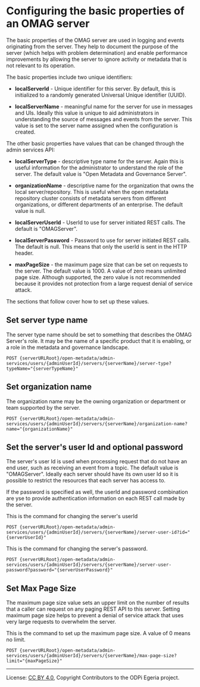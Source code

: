 <!-- SPDX-License-Identifier: CC-BY-4.0 -->
<!-- Copyright Contributors to the ODPi Egeria project. -->

# Configuring the basic properties of an OMAG server

The basic properties of the OMAG server are used in logging and events originating
from the server. They help to document the purpose of the server (which helps with problem determination)
and enable performance improvements by allowing the server to ignore activity or
metadata that is not relevant to its operation.

The basic properties include two unique identifiers:

* **localServerId** - Unique identifier for this server. By default, this is
  initialized to a randomly generated Universal Unique identifier (UUID).

* **localServerName** - meaningful name for the server for use in messages and UIs. Ideally this value is
  unique to aid administrators in understanding the source of messages and events from the server.
  This value is set to the server name assigned when the configuration is created.

The other basic properties have values that can be changed through the
admin services API:

* **localServerType** - descriptive type name for the server.  Again this is useful information for the
  administrator to understand the role of the server. The default value is "Open Metadata and Governance Server".
 
* **organizationName** - descriptive name for the organization that owns the local server/repository.
  This is useful when the open metadata repository cluster consists of metadata servers from different
  organizations, or different departments of an enterprise.  The default value is null.
 
* **localServerUserId** - UserId to use for server initiated REST calls. The default is "OMAGServer".

* **localServerPassword** - Password to use for server initiated REST calls. The default is null.
 This means that only the userId is sent in the HTTP header.

* **maxPageSize** - the maximum page size that can be set on requests to the server. The default value is 1000.
  A value of zero means unlimited page size.  Although supported, the zero value is not recommended
  because it provides not protection from a large request denial of service attack.

The sections that follow cover how to set up these values.

## Set server type name

The server type name should be set to something that describes the OMAG
Server's role.
It may be the name of a specific product that it is enabling, or a role
in the metadata and governance landscape.

```
POST {serverURLRoot}/open-metadata/admin-services/users/{adminUserId}/servers/{serverName}/server-type?typeName="{serverTypeName}"
```

## Set organization name

The organization name may be the owning organization or department or
team supported by the server.

```
POST {serverURLRoot}/open-metadata/admin-services/users/{adminUserId}/servers/{serverName}/organization-name?name="{organizationName}"
```

## Set the server's user Id and optional password

The server's user Id is used when processing request that do not have an end user,
such as receiving an event from a topic.  The default value is "OMAGServer".
Ideally each server should have its own user Id so it is possible to restrict the resources
that each server has access to.

If the password is specified as well, the userId and password combination are yse to
provide authentication information on each REST call made by the server.

This is the command for changing the server's userId
```
POST {serverURLRoot}/open-metadata/admin-services/users/{adminUserId}/servers/{serverName}/server-user-id?id="{serverUserId}"
```

This is the command for changing the server's password.

```
POST {serverURLRoot}/open-metadata/admin-services/users/{adminUserId}/servers/{serverName}/server-user-password?password="{serverUserPassword}"
```

## Set Max Page Size

The maximum page size value sets an upper limit on the number of results that a caller can request on any paging
REST API to this server.  Setting maximum page size helps to prevent a denial of service attack that uses very
large requests to overwhelm the server.

This is the command to set up the maximum page size.  A value of 0 means no limit.
```
POST {serverURLRoot}/open-metadata/admin-services/users/{adminUserId}/servers/{serverName}/max-page-size?limit="{maxPageSize}"
```

----
License: [CC BY 4.0](https://creativecommons.org/licenses/by/4.0/),
Copyright Contributors to the ODPi Egeria project.
